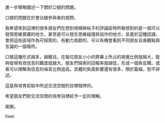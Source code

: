 進一步簡略闡述一下關於口號的問題。

口號的問題在於會佔據參與者的視野。

我希望來到這裡的很多朋友們在想到視頻與帖子的評論區時所聯想到的是一個可以發現思維寶藏的地方，甚至是可以發生思維碰撞與協作的地方，並基於這種認識，會把這些區域作為可探索的、有動力貢獻的、可以有機會看到不同朋友自身觀點與言論的一個場所。

口號這種形式越多，越醒目。在每位朋友小小的屏幕上所占的視覺比例就越大，能夠發現有效信息的難度就越大，朋友們探索的回報率就越低，形成一個負反饋。或者可以理解為信息的噪音比例過高。具體的負面影響還有很多，限於篇幅，恕不詳述。

這是與培育前貼中所述交流空間的目標相悖的。

希望朋友們對交流空間的培育目標給予一定的理解。

謝謝。

liwei